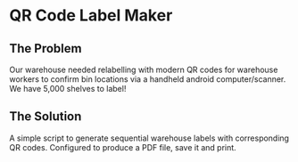 # QR Code Label Maker

## The Problem
Our warehouse needed relabelling with modern QR codes for warehouse workers to confirm bin locations via a handheld android computer/scanner. We have 5,000 shelves to label!

## The Solution
A simple script to generate sequential warehouse labels with corresponding QR codes. Configured to produce a PDF file, save it and print.
